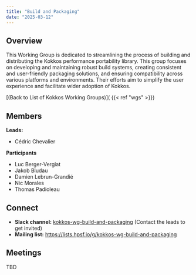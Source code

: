 ```yaml
---
title: "Build and Packaging"
date: "2025-03-12"
---
```


Overview
--------
This Working Group is dedicated to streamlining the process of building and
distributing the Kokkos performance portability library. This group focuses on
developing and maintaining robust build systems, creating consistent and
user-friendly packaging solutions, and ensuring compatibility across various
platforms and environments. Their efforts aim to simplify the user experience
and facilitate wider adoption of Kokkos.

[(Back to List of Kokkos Working Groups)]( {{< ref "wgs" >}})

Members
-------
**Leads:**
* Cédric Chevalier

**Participants**
* Luc Berger-Vergiat
* Jakob Bludau
* Damien Lebrun-Grandié
* Nic Morales
* Thomas Padioleau

Connect
-------
* **Slack channel:** [kokkos-wg-build-and-packaging](https://kokkosteam.slack.com/archives/C08HHLY3490)
  (Contact the leads to get invited)
* **Mailing list:** <https://lists.hpsf.io/g/kokkos-wg-build-and-packaging>

Meetings
--------
TBD

